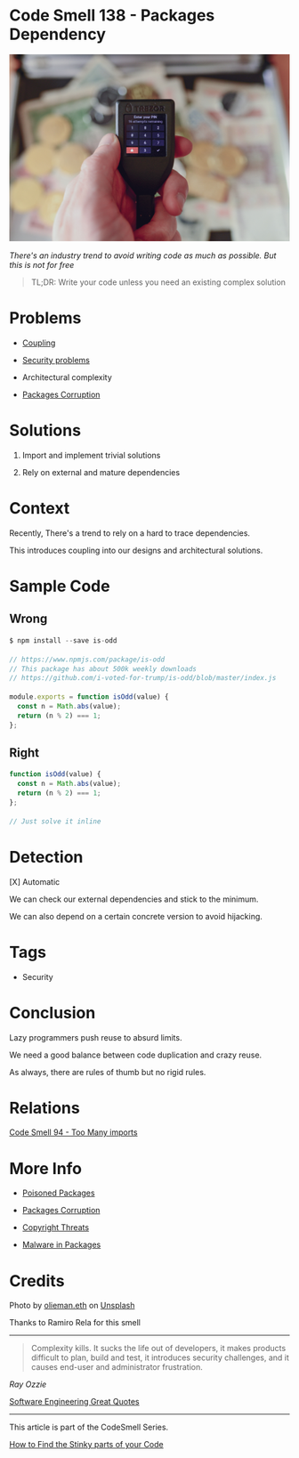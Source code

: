 # Code Smell 138 - Packages Dependency

![Code Smell 138 - Packages Dependency](olieman-eth-K4Obbh4pHGE-unsplash.jpg)

*There's an industry trend to avoid writing code as much as possible. But this is not for free*

> TL;DR: Write your code unless you need an existing complex solution

# Problems

- [Coupling](../../Theory/Coupling%20-%20The%20one%20and%20only%20software%20design%20problem/readme.md)

- [Security problems](https://nakedsecurity.sophos.com/2022/05/25/poisoned-python-and-php-packages-purloin-passwords-for-aws-access/)

- Architectural complexity

- [Packages Corruption](https://www.bleepingcomputer.com/news/security/dev-corrupts-npm-libs-colors-and-faker-breaking-thousands-of-apps/)

# Solutions

1. Import and implement trivial solutions

2. Rely on external and mature dependencies

# Context

Recently, There's a trend to rely on a hard to trace dependencies.

This introduces coupling into our designs and architectural solutions.

# Sample Code

## Wrong

[Gist Url]: # (https://gist.github.com/mcsee/32a73793d00fc672138e1a98bbdc9aa8)
```javascript
$ npm install --save is-odd

// https://www.npmjs.com/package/is-odd
// This package has about 500k weekly downloads
// https://github.com/i-voted-for-trump/is-odd/blob/master/index.js

module.exports = function isOdd(value) {
  const n = Math.abs(value); 
  return (n % 2) === 1;
};
```

## Right

[Gist Url]: # (https://gist.github.com/mcsee/751b57a8178500e9143ea2081237ffaf)
```javascript
function isOdd(value) {
  const n = Math.abs(value); 
  return (n % 2) === 1;
};

// Just solve it inline
```

# Detection

[X] Automatic 

We can check our external dependencies and stick to the minimum.

We can also depend on a certain concrete version to avoid hijacking.

# Tags

- Security

# Conclusion

Lazy programmers push reuse to absurd limits.

We need a good balance between code duplication and crazy reuse.

As always, there are rules of thumb but no rigid rules.

# Relations

[Code Smell 94 - Too Many imports](../../Code%20Smells/Code%20Smell%2094%20-%20Too%20Many%20imports/readme.md)
 
# More Info

- [Poisoned Packages](https://nakedsecurity.sophos.com/2022/05/25/poisoned-python-and-php-packages-purloin-passwords-for-aws-access/)

- [Packages Corruption](https://www.bleepingcomputer.com/news/security/dev-corrupts-npm-libs-colors-and-faker-breaking-thousands-of-apps/)

- [Copyright Threats](https://qz.com/646467/how-one-programmer-broke-the-internet-by-deleting-a-tiny-piece-of-code/)

- [Malware in Packages](https://therecord.media/malware-found-in-npm-package-with-millions-of-weekly-downloads/)

# Credits

Photo by [olieman.eth](https://unsplash.com/@moneyphotos?) on [Unsplash](https://unsplash.com/s/photos/security-box)
  
Thanks to Ramiro Rela for this smell

* * *

> Complexity kills. It sucks the life out of developers, it makes products difficult to plan, build and test, it introduces security challenges, and it causes end-user and administrator frustration.

_Ray Ozzie_
 
[Software Engineering Great Quotes](../../Quotes/Software%20Engineering%20Great%20Quotes/readme.md)

* * *

This article is part of the CodeSmell Series.

[How to Find the Stinky parts of your Code](../../Code%20Smells/How%20to%20Find%20the%20Stinky%20parts%20of%20your%20Code/readme.md)